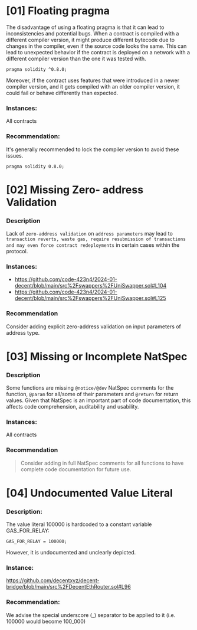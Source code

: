 # [01] Floating pragma

The disadvantage of using a floating pragma is that it can lead to inconsistencies and potential bugs. When a contract is compiled with a different compiler version, it might produce different bytecode due to changes in the compiler, even if the source code looks the same. This can lead to unexpected behavior if the contract is deployed on a network with a different compiler version than the one it was tested with.

```Solidity
pragma solidity ^0.8.0;
```
Moreover, if the contract uses features that were introduced in a newer compiler version, and it gets compiled with an older compiler version, it could fail or behave differently than expected.

### Instances:
All contracts 

### Recommendation:
It's generally recommended to lock the compiler version to avoid these issues.
```Solidity
pragma solidity 0.8.0;
```

# [02] Missing Zero- address Validation

### Description
Lack of `zero-address validation` on `address parameters` may lead to `transaction reverts, waste gas, require resubmission of transactions and may even force contract redeployments` in certain cases within the protocol.

### Instances:
- https://github.com/code-423n4/2024-01-decent/blob/main/src%2Fswappers%2FUniSwapper.sol#L104
- https://github.com/code-423n4/2024-01-decent/blob/main/src%2Fswappers%2FUniSwapper.sol#L125

### Recommendation
Consider adding explicit zero-address validation on input parameters of address type.

# [03] Missing or Incomplete NatSpec

### Description
Some functions are missing `@notice/@dev` NatSpec comments for the function, `@param` for all/some of their parameters and `@return` for return values. Given that NatSpec is an important part of code documentation, this affects code comprehension, auditability and usability.

### Instances:
All contracts

### Recommendation
> Consider adding in full NatSpec comments for all functions to have complete code documentation for future use.

# [04] Undocumented Value Literal
### Description:
The value literal 100000 is hardcoded to a constant variable GAS_FOR_RELAY:

```Solidity
GAS_FOR_RELAY = 100000;
```
However, it is undocumented and unclearly depicted.

### Instance:
https://github.com/decentxyz/decent-bridge/blob/main/src%2FDecentEthRouter.sol#L96

### Recommendation:
We advise the special underscore (_) separator to be applied to it (i.e. 100000 would become 100_000) 
